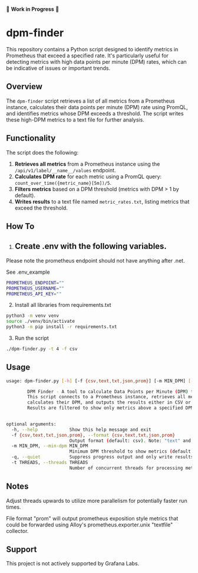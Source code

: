 🚧 **Work in Progress** 🚧  

# dpm-finder

This repository contains a Python script designed to identify metrics in Prometheus that exceed a specified rate. It's particularly useful for detecting metrics with high data points per minute (DPM) rates, which can be indicative of issues or important trends.

## Overview

The `dpm-finder` script retrieves a list of all metrics from a Prometheus instance, calculates their data points per minute (DPM) rate using PromQL, and identifies metrics whose DPM exceeds a threshold. The script writes these high-DPM metrics to a text file for further analysis.

## Functionality

The script does the following:

1.  **Retrieves all metrics** from a Prometheus instance using the `/api/v1/label/__name__/values` endpoint.
2.  **Calculates DPM rate** for each metric using a PromQL query: `count_over_time({metric_name}[5m])/5`.
3.  **Filters metrics** based on a DPM threshold (metrics with DPM > 1 by default).
4.  **Writes results** to a text file named `metric_rates.txt`, listing metrics that exceed the threshold.

## How To
1.  ## Create .env with the following variables.  

Please note the prometheus endpoint should not have anything after .net. 

See .env_example 

```bash
PROMETHEUS_ENDPOINT=""
PROMETHEUS_USERNAME=""
PROMETHEUS_API_KEY=""
```

2. Install all libraries from requirements.txt

```bash
python3 -m venv venv
source ./venv/bin/activate
python3 -m pip install -r requirements.txt 
```

3. Run the script

``` bash
./dpm-finder.py -t 4 -f csv 
```


## Usage

```bash
usage: dpm-finder.py [-h] [-f {csv,text,txt,json,prom}] [-m MIN_DPM] [-q] [-t THREADS]

        DPM Finder - A tool to calculate Data Points per Minute (DPM) for Prometheus metrics.
        This script connects to a Prometheus instance, retrieves all metric names,
        calculates their DPM, and outputs the results either in CSV or text format.
        Results are filtered to show only metrics above a specified DPM threshold.
        

optional arguments:
  -h, --help            Show this help message and exit
  -f {csv,text,txt,json,prom}, --format {csv,text,txt,json,prom}
                        Output format (default: csv). Note: "text" and "txt" are synonyms
  -m MIN_DPM, --min-dpm MIN_DPM
                        Minimum DPM threshold to show metrics (default: 1.0)
  -q, --quiet           Suppress progress output and only write results to file in CSV mode
  -t THREADS, --threads THREADS
                        Number of concurrent threads for processing metrics (minimum: 1, default: 10)
```
## Notes

Adjust threads upwards to utilize more parallelism for potentially faster run times. 

File format "prom" will output prometheus exposition style metrics that could be forwarded using Alloy's prometheus.exporter.unix "textfile" collector. 


## Support

This project is not actively supported by Grafana Labs.
